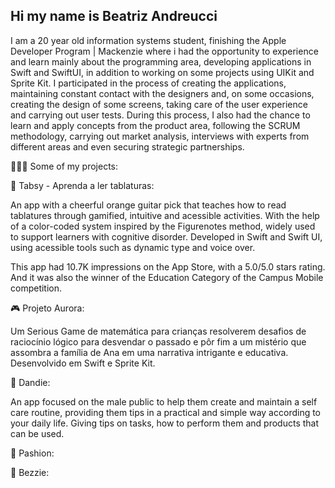 
## Hi my name is Beatriz Andreucci 


I am a 20 year old information systems student, finishing the Apple Developer Program | Mackenzie where i had the opportunity to experience and learn mainly about the programming area, developing applications in Swift and SwiftUI, in addition to working on some projects using UIKit and Sprite Kit. I participated in the process of creating the applications, maintaining constant contact with the designers and, on some occasions, creating the design of some screens, taking care of the user experience and carrying out user tests.
During this process, I also had the chance to learn and apply concepts from the product area, following the SCRUM methodology, carrying out market analysis, interviews with experts from different areas and even securing strategic partnerships.

👩🏻‍💻 Some of my projects:

🎸 Tabsy - Aprenda a ler tablaturas:

An app with a cheerful orange guitar pick that teaches how to read tablatures through gamified, intuitive and acessible activities. With the help of a color-coded system inspired by the Figurenotes method, widely used to support learners with cognitive disorder. Developed in Swift and Swift UI, using acessible tools such as dynamic type and voice over.

This app had 10.7K impressions on the App Store, with a 5.0/5.0 stars rating. And it was also the winner of the Education Category of the Campus Mobile competition.


🎮 Projeto Aurora:

Um Serious Game de matemática para crianças resolverem desafios de raciocínio lógico para desvendar o passado e pôr fim a um mistério que assombra a família de Ana em uma narrativa intrigante e educativa. Desenvolvido em Swift e Sprite Kit.

🎩 Dandie:

An app focused on the male public to help them create and maintain a self care routine, providing them tips in a practical and simple way according to your daily life. Giving tips on tasks, how to perform them and products that can be used.

👗 Pashion:


🐝 Bezzie:


